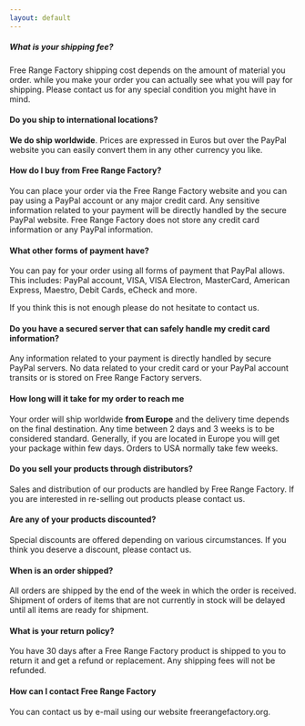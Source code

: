 ```yaml
---
layout: default
---
```


##### What is your shipping fee?
Free Range Factory shipping cost depends on the amount of material you order. while you make your order 
you can actually see what you will pay for shipping. Please contact us for any special condition you 
might have in mind.

#### Do you ship to international locations?
**We do ship worldwide**. Prices are expressed in Euros but over the PayPal website you can easily convert 
them in any other currency you like.

#### How do I buy from Free Range Factory?
You can place your order via the Free Range Factory website and you can pay using a PayPal account or any
major credit card. Any sensitive information related to your payment will be directly handled by the secure 
PayPal website. Free Range Factory does not store any credit card information or any PayPal information.

#### What other forms of payment have?
You can pay for your order using all forms of payment that PayPal allows. This includes: PayPal account, 
VISA, VISA Electron, MasterCard, American Express, Maestro, Debit Cards, eCheck and more.

If you think this is not enough please do not hesitate to contact us.

#### Do you have a secured server that can safely handle my credit card information?

Any information related to your payment is directly handled by secure PayPal servers. No data related to 
your credit card or your PayPal account transits or is stored on Free Range Factory servers.

#### How long will it take for my order to reach me

Your order will ship worldwide **from Europe** and the delivery time depends on the final destination. 
Any time between 2 days and 3 weeks is to be considered standard. Generally, if you are located in Europe 
you will get your package within few days. Orders to USA normally take few weeks.

#### Do you sell your products through distributors?

Sales and distribution of our products are handled by Free Range Factory. If you are interested in 
re-selling out products please contact us.

#### Are any of your products discounted?

Special discounts are offered depending on various circumstances. If you think you deserve a discount, 
please contact us.

#### When is an order shipped?

All orders are shipped by the end of the week in which the order is received. Shipment of orders of 
items that are not currently in stock will be delayed until all items are ready for shipment.

#### What is your return policy?

You have 30 days after a Free Range Factory product is shipped to you to return it and get a refund 
or replacement. Any shipping fees will not be refunded.

#### How can I contact Free Range Factory

You can contact us by e-mail using our website freerangefactory.org.
